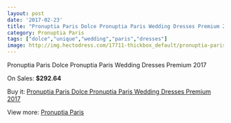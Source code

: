 ```yaml
---
layout: post
date: '2017-02-23'
title: "Pronuptia Paris Dolce Pronuptia Paris Wedding Dresses Premium 2017"
category: Pronuptia Paris
tags: ["dolce","unique","wedding","paris","dresses"]
image: http://img.hectodress.com/17711-thickbox_default/pronuptia-paris-dolce-pronuptia-paris-wedding-dresses-premium-2013.jpg
---
```

Pronuptia Paris Dolce Pronuptia Paris Wedding Dresses Premium 2017

On Sales: **$292.64**
<a href="https://www.hectodress.com/pronuptia-paris/8289-pronuptia-paris-dolce-pronuptia-paris-wedding-dresses-premium-2013.html"><amp-img layout="responsive" width="600" height="600" src="//img.hectodress.com/17711-thickbox_default/pronuptia-paris-dolce-pronuptia-paris-wedding-dresses-premium-2013.jpg" alt="Pronuptia Paris Dolce Pronuptia Paris Wedding Dresses Premium 2017 0" /></a>

Buy it: [Pronuptia Paris Dolce Pronuptia Paris Wedding Dresses Premium 2017](https://www.hectodress.com/pronuptia-paris/8289-pronuptia-paris-dolce-pronuptia-paris-wedding-dresses-premium-2013.html "Pronuptia Paris Dolce Pronuptia Paris Wedding Dresses Premium 2017")

View more: [Pronuptia Paris](https://www.hectodress.com/140-pronuptia-paris "Pronuptia Paris")